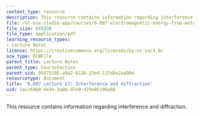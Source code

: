 ```yaml
---
content_type: resource
description: This resource contains information regarding interference and diffraction.
file: /ol-ocw-studio-app/courses/6-007-electromagnetic-energy-from-motors-to-lasers-spring-2011/1acc64b84e3e3a8b97e9429e05196a60_MIT6_007S11_lec27.pdf
file_size: 655936
file_type: application/pdf
learning_resource_types:
- Lecture Notes
license: https://creativecommons.org/licenses/by-nc-sa/4.0/
ocw_type: OCWFile
parent_title: Lecture Notes
parent_type: CourseSection
parent_uid: 95875286-a9a2-6136-23ed-137d8e2aa90d
resourcetype: Document
title: '6.007 Lecture 27: Interference and diffraction'
uid: 1acc64b8-4e3e-3a8b-97e9-429e05196a60
---
```

This resource contains information regarding interference and diffraction.
